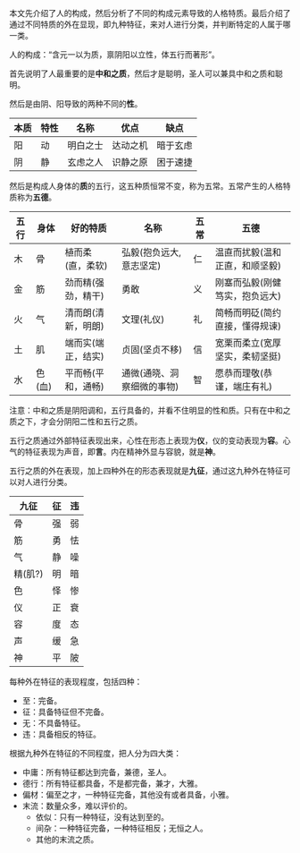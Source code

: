 本文先介绍了人的构成，然后分析了不同的构成元素导致的人格特质。最后介绍了通过不同特质的外在显现，即九种特征，来对人进行分类，并判断特定的人属于哪一类。

人的构成：“含元一以为质，禀阴阳以立性，体五行而著形”。

首先说明了人最重要的是**中和之质**，然后才是聪明，圣人可以兼具中和之质和聪明。

然后是由阴、阳导致的两种不同的**性**。

| 本质 | 特性 | 名称     | 优点     | 缺点     |
| ---- | ---- | -------- | -------- | -------- |
| 阳   | 动   | 明白之士 | 达动之机 | 暗于玄虑 |
| 阴   | 静   | 玄虑之人 | 识静之原 | 困于速捷 |

然后是构成人身体的**质**的五行，这五种质恒常不变，称为五常。五常产生的人格特质称为**五德**。

| 五行 | 身体   | 好的特质           | 名称                       | 五常 | 五德                           |
| ---- | ------ | ------------------ | -------------------------- | ---- | ------------------------------ |
| 木   | 骨     | 植而柔(直，柔软)   | 弘毅(抱负远大,意志坚定)    | 仁   | 温直而扰毅(温和正直，和顺坚毅) |
| 金   | 筋     | 劲而精(强劲，精干) | 勇敢                       | 义   | 刚塞而弘毅(刚健笃实，抱负远大) |
| 火   | 气     | 清而朗(清新，明朗) | 文理(礼仪)                 | 礼   | 简畅而明砭(简约直接，懂得规谏) |
| 土   | 肌     | 端而实(端正，结实) | 贞固(坚贞不移)             | 信   | 宽栗而柔立(宽厚坚实，柔韧坚挺) |
| 水   | 色(血) | 平而畅(平和，通畅) | 通微(通晓、洞察细微的事物) | 智   | 愿恭而理敬(恭谨，端庄有礼)     |

注意：中和之质是阴阳调和，五行具备的，并看不住明显的性和质。只有在中和之质之下，才会分阴阳二性和五行之质。

五行之质通过外部特征表现出来，心性在形态上表现为**仪**，仪的变动表现为**容**。心气的特征表现为声音，即**言**。内在精神外显与容貌，就是**神**。

五行之质的外在表现，加上四种外在的形态表现就是**九征**，通过这九种外在特征可以对人进行分类。

| 九征    | 征   | 违   |
| ------- | ---- | ---- |
| 骨      | 强   | 弱   |
| 筋      | 勇   | 怯   |
| 气      | 静   | 噪   |
| 精(肌?) | 明   | 暗   |
| 色      | 怿   | 惨   |
| 仪      | 正   | 衰   |
| 容      | 度   | 态   |
| 声      | 缓   | 急   |
| 神      | 平   | 陂   |

每种外在特征的表现程度，包括四种：

+ 至：完备。
+ 征：具备特征但不完备。
+ 无：不具备特征。
+ 违：具备相反的特征。

根据九种外在特征的不同程度，把人分为四大类：

+ 中庸：所有特征都达到完备，兼德，圣人。
+ 德行：所有特征都具备，不是都完备，兼才，大雅。
+ 偏材：偏至之才，一种特征完备，其他没有或者具备，小雅。
+ 末流：数量众多，难以评价的。
    + 依似：只有一种特征，没有达到至的。
    + 间杂：一种特征完备，一种特征相反；无恒之人。
    + 其他的末流之质。

